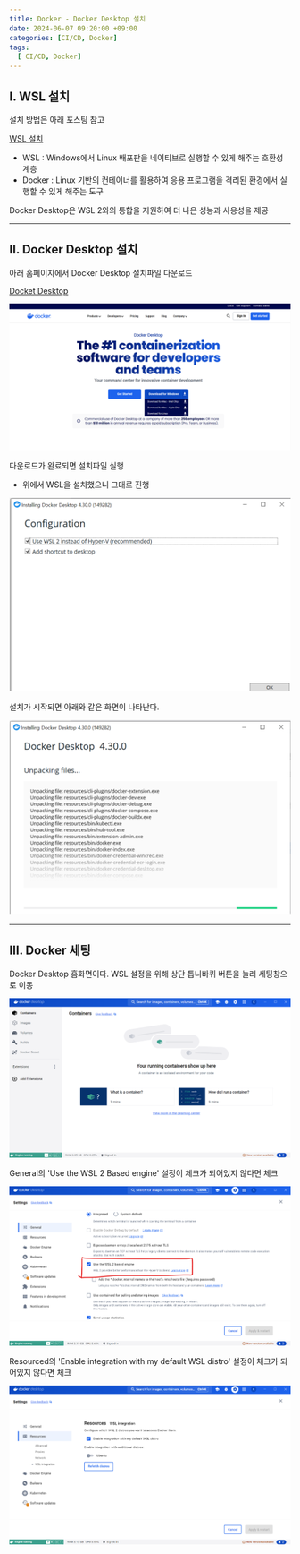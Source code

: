 ```yaml
---
title: Docker - Docker Desktop 설치
date: 2024-06-07 09:20:00 +09:00
categories: [CI/CD, Docker]
tags:
  [ CI/CD, Docker]
---
```


## Ⅰ. WSL 설치

설치 방법은 아래 포스팅 참고

[WSL 설치](https://koneweekk.github.io/posts/wsl_install/)

- WSL : Windows에서 Linux 배포판을 네이티브로 실행할 수 있게 해주는 호환성 계층
- Docker : Linux 기반의 컨테이너를 활용하여 응용 프로그램을 격리된 환경에서 실행할 수 있게 해주는 도구

Docker Desktop은 WSL 2와의 통합을 지원하여 더 나은 성능과 사용성을 제공

---

## Ⅱ. Docker Desktop 설치

아래 홈페이지에서 Docker Desktop 설치파일 다운로드

[Docket Desktop](https://www.docker.com/products/docker-desktop/)

![설치0](/assets/img/post/cicd/docker/docker_install/00.png)

다운로드가 완료되면 설치파일 실행
- 위에서 WSL을 설치했으니 그대로 진행 

![설치1](/assets/img/post/cicd/docker/docker_install/01.png)

설치가 시작되면 아래와 같은 화면이 나타난다.

![설치2](/assets/img/post/cicd/docker/docker_install/02.png)

---

## Ⅲ. Docker 세팅

Docker Desktop 홈화면이다. WSL 설정을 위해 상단 톱니바퀴 버튼을 눌러 세팅창으로 이동

![설치4](/assets/img/post/cicd/docker/docker_install/04.png)

General의 'Use the WSL 2 Based engine' 설정이 체크가 되어있지 않다면 체크

![설치5](/assets/img/post/cicd/docker/docker_install/05.png)

Resourced의 'Enable integration with my default WSL distro' 설정이 체크가 되어있지 않다면 체크

![설치6](/assets/img/post/cicd/docker/docker_install/06.png)
